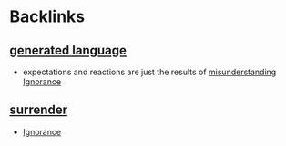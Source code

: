 
# Backlinks
## [generated language](<generated language.md>)
- expectations and reactions are just the results of [misunderstanding](<misunderstanding.md>) [Ignorance](<Ignorance.md>)

## [surrender](<surrender.md>)
- [Ignorance](<Ignorance.md>)

